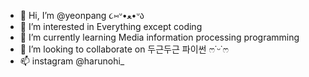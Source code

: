 - 👋 Hi, I’m @yeonpang ૮⑅ᐡ•ﻌ•ᐡა
- 👀 I’m interested in Everything except coding
- 🌱 I’m currently learning Media information processing programming
- 💞️ I’m looking to collaborate on 두근두근 파이썬 ෆ˙ᵕ˙ෆ
- 📫 instagram @harunohi_

<!---
yeonpang/yeonpang is a ✨ special ✨ repository because its `README.md` (this file) appears on your GitHub profile.
You can click the Preview link to take a look at your changes.
--->

